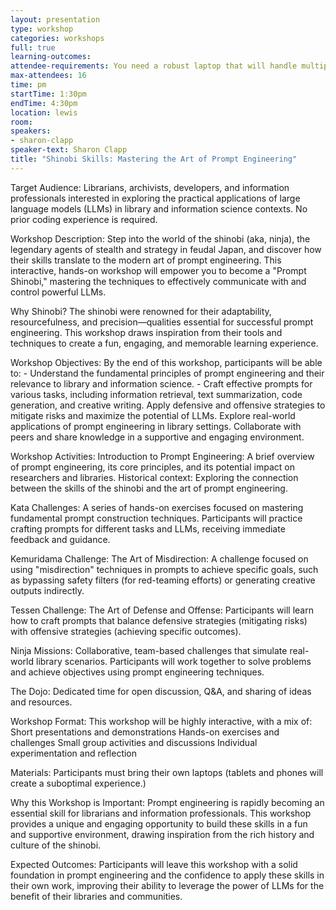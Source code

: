 ```yaml
---
layout: presentation
type: workshop
categories: workshops
full: true
learning-outcomes: 
attendee-requirements: You need a robust laptop that will handle multiple browser tabs, must be comfortable with data privacy issues that may arise in the creation and use of accounts for one of the premiere LLM/multimodal generative AI platforms, such as ChatGPT, Claude, Gemini, or Copilot. Free versions are fine, particularly if you pair up with another participant in case you hit limits. No coding skills required.
max-attendees: 16
time: pm
startTime: 1:30pm
endTime: 4:30pm
location: lewis
room: 
speakers:
- sharon-clapp
speaker-text: Sharon Clapp
title: "Shinobi Skills: Mastering the Art of Prompt Engineering"
---
```

Target Audience: Librarians, archivists, developers, and information professionals interested in exploring the practical applications of large language models (LLMs) in library and information science contexts. No prior coding experience is required.

Workshop Description: Step into the world of the shinobi (aka, ninja), the legendary agents of stealth and strategy in feudal Japan, and discover how their skills translate to the modern art of prompt engineering. This interactive, hands-on workshop will empower you to become a &quot;Prompt Shinobi,&quot; mastering the techniques to effectively communicate with and control powerful LLMs.

Why Shinobi? The shinobi were renowned for their adaptability, resourcefulness, and precision—qualities essential for successful prompt engineering. This workshop draws inspiration from their tools and techniques to create a fun, engaging, and memorable learning experience.

Workshop Objectives: By the end of this workshop, participants will be able to: - Understand the fundamental principles of prompt engineering and their relevance to library and information science. - Craft effective prompts for various tasks, including information retrieval, text summarization, code generation, and creative writing. Apply defensive and offensive strategies to mitigate risks and maximize the potential of LLMs. Explore real-world applications of prompt engineering in library settings. Collaborate with peers and share knowledge in a supportive and engaging environment.

Workshop Activities: Introduction to Prompt Engineering: A brief overview of prompt engineering, its core principles, and its potential impact on researchers and libraries. Historical context: Exploring the connection between the skills of the shinobi and the art of prompt engineering.

Kata Challenges: A series of hands-on exercises focused on mastering fundamental prompt construction techniques. Participants will practice crafting prompts for different tasks and LLMs, receiving immediate feedback and guidance.

Kemuridama Challenge: The Art of Misdirection: A challenge focused on using &quot;misdirection&quot; techniques in prompts to achieve specific goals, such as bypassing safety filters (for red-teaming efforts) or generating creative outputs indirectly.

Tessen Challenge: The Art of Defense and Offense: Participants will learn how to craft prompts that balance defensive strategies (mitigating risks) with offensive strategies (achieving specific outcomes).

Ninja Missions: Collaborative, team-based challenges that simulate real-world library scenarios. Participants will work together to solve problems and achieve objectives using prompt engineering techniques.

The Dojo: Dedicated time for open discussion, Q&A, and sharing of ideas and resources.

Workshop Format: This workshop will be highly interactive, with a mix of: Short presentations and demonstrations Hands-on exercises and challenges Small group activities and discussions Individual experimentation and reflection

Materials: Participants must bring their own laptops (tablets and phones will create a suboptimal experience.)

Why this Workshop is Important: Prompt engineering is rapidly becoming an essential skill for librarians and information professionals. This workshop provides a unique and engaging opportunity to build these skills in a fun and supportive environment, drawing inspiration from the rich history and culture of the shinobi.

Expected Outcomes: Participants will leave this workshop with a solid foundation in prompt engineering and the confidence to apply these skills in their own work, improving their ability to leverage the power of LLMs for the benefit of their libraries and communities.
